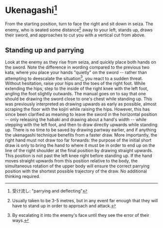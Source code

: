 # Ukenagashi[^1]

From the starting position, turn to face the right and sit down in seiza. The enemy, who is seated some distance[^2] away to your left, stands up, draws their sword, and approaches to cut you with a vertical cut from above.

## Standing up and parrying

Look at the enemy as they rise from seiza, and quickly place both hands on the sword. Note the difference in wording compared to the previous two kata, where you place your hands "quietly" on the sword -- rather than attempting to deescalate the situation[^3], you react to a sudden threat. Without hesitation, raise your hips and the toes of the right foot. While extending the hips, step to the inside of the right knee with the left foot, angling the foot slightly outwards. The manual goes on to say that one should be drawing the sword close to one's chest while standing up. This was previously interpreted as drawing upwards as early as possible, almost scraping the floor with the kojiri while raising the hips. However, this has since been clarified as meaning to leave the sword in the horizontal position -- only releasing the habaki and drawing about a hand's width -- while stepping with the left foot, and then to draw directly upwards while standing up. There is no time to be saved by drawing partway earlier, and if anything the ukenagashi technique benefits from a faster draw. More importantly, the right hand must not draw too far forwards: the purpose of the initial short draw is only to bring the hand to where it must be in order to end up on the line of the right shoulder at the final position by drawing straight upwards. This position is not past the left knee right before standing up. If the hand moves straight upwards from this position relative to the body, the simultaneous rotation of the upper body will ensure the correct parrying position with the shortest possible trajectory of the draw. No additional thinking required.

[^1]: 受け流し: "parrying and deflecting"
[^2]: Usually taken to be 3-5 metres, but in any event far enough that they will have to stand up in order to approach and attack.
[^3]: By escalating it into the enemy's face until they see the error of their ways.

